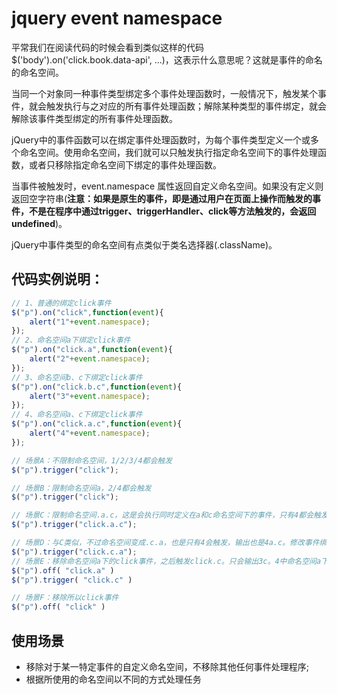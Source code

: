 # jquery event namespace

平常我们在阅读代码的时候会看到类似这样的代码$('body').on('click.book.data-api', ...)，这表示什么意思呢？这就是事件的命名的命名空间。

当同一个对象同一种事件类型绑定多个事件处理函数时，一般情况下，触发某个事件，就会触发执行与之对应的所有事件处理函数；解除某种类型的事件绑定，就会解除该事件类型绑定的所有事件处理函数。

jQuery中的事件函数可以在绑定事件处理函数时，为每个事件类型定义一个或多个命名空间。使用命名空间，我们就可以只触发执行指定命名空间下的事件处理函数，或者只移除指定命名空间下绑定的事件处理函数。

当事件被触发时，event.namespace 属性返回自定义命名空间。如果没有定义则返回空字符串(**注意：如果是原生的事件，即是通过用户在页面上操作而触发的事件，不是在程序中通过trigger、triggerHandler、click等方法触发的，会返回undefined**)。

jQuery中事件类型的命名空间有点类似于类名选择器(.className)。

## 代码实例说明：

```javascript
// 1、普通的绑定click事件
$("p").on("click",function(event){
    alert("1"+event.namespace);
});
// 2、命名空间a下绑定click事件
$("p").on("click.a",function(event){
    alert("2"+event.namespace);
});
// 3、命名空间b、c下绑定click事件
$("p").on("click.b.c",function(event){
    alert("3"+event.namespace);
});
// 4、命名空间a、c下绑定click事件
$("p").on("click.a.c",function(event){
    alert("4"+event.namespace);
});

// 场景A：不限制命名空间，1/2/3/4都会触发
$("p").trigger("click");

// 场景B：限制命名空间a，2/4都会触发
$("p").trigger("click");

// 场景C：限制命名空间.a.c，这是会执行同时定义在a和c命名空间下的事件，只有4都会触发，输出4a.c
$("p").trigger("click.a.c");

// 场景D：与C类似，不过命名空间变成.c.a，也是只有4会触发，输出也是4a.c。修改事件绑定时a c的顺序输出的结果也相同，可能输出事件是按照字母顺序排列的
$("p").trigger("click.c.a");
// 场景E：移除命名空间a下的click事件，之后触发click.c。只会输出3c。4中命名空间a下的click事件移除会导致命名空间c下的事件也被移除
$("p").off( "click.a" )
$("p").trigger( "click.c" )

// 场景F：移除所以click事件
$("p").off( "click" )
```

## 使用场景

* 移除对于某一特定事件的自定义命名空间，不移除其他任何事件处理程序;
* 根据所使用的命名空间以不同的方式处理任务